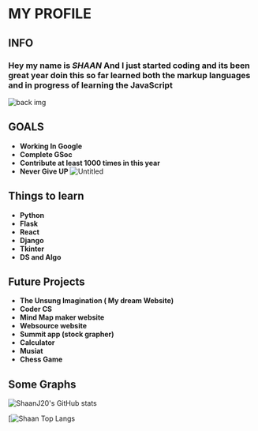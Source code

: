 # MY PROFILE #
## INFO ##
### Hey my name is ***SHAAN*** And I just started coding and its been great year doin this so far learned both the markup languages and in progress of learning the JavaScript ###
![back img](https://user-images.githubusercontent.com/75380879/110635517-33ac2600-81d1-11eb-9a59-5efab784bdf6.png)

## GOALS ##
- **Working In Google**
- **Complete GSoc**
- **Contribute at least 1000 times in this year**
- **Never Give UP**
![Untitled](https://user-images.githubusercontent.com/75380879/110637547-82f35600-81d3-11eb-8508-f761bb668966.png)

## Things to learn ##
- **Python**
- **Flask**
- **React**
- **Django**
- **Tkinter**
- **DS and Algo**

## Future Projects ##
- **The Unsung Imagination ( My dream Website)**
- **Coder CS**
- **Mind Map maker website**
- **Websource website**
- **Summit app (stock grapher)**
- **Calculator**
- **Musiat**
- **Chess Game**

## Some Graphs ##


![ShaanJ20's GitHub stats](https://github-readme-stats.vercel.app/api?username=ShaanJ20&theme=tokyonight&show_icons=true)

[![Shaan Top Langs](https://github-readme-stats.vercel.app/api/top-langs/?username=ShaanJ20&layout=compact//github.com/ShaanJ20/github-readme-stats)




